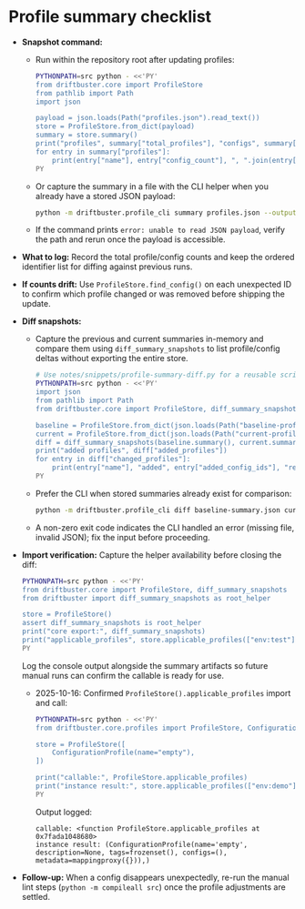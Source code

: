 # Profile summary checklist

- **Snapshot command:**
  - Run within the repository root after updating profiles:

    ```bash
    PYTHONPATH=src python - <<'PY'
    from driftbuster.core import ProfileStore
    from pathlib import Path
    import json

    payload = json.loads(Path("profiles.json").read_text())
    store = ProfileStore.from_dict(payload)
    summary = store.summary()
    print("profiles", summary["total_profiles"], "configs", summary["total_configs"])
    for entry in summary["profiles"]:
        print(entry["name"], entry["config_count"], ", ".join(entry["config_ids"]))
    PY
    ```
  - Or capture the summary in a file with the CLI helper when you already
    have a stored JSON payload:

    ```bash
    python -m driftbuster.profile_cli summary profiles.json --output profile-summary.json
    ```
  - If the command prints `error: unable to read JSON payload`, verify the path
    and rerun once the payload is accessible.
- **What to log:** Record the total profile/config counts and keep the ordered
  identifier list for diffing against previous runs.
- **If counts drift:** Use `ProfileStore.find_config()` on each unexpected ID to
  confirm which profile changed or was removed before shipping the update.
- **Diff snapshots:**
  - Capture the previous and current summaries in-memory and compare them using
    `diff_summary_snapshots` to list profile/config deltas without exporting the
    entire store.

    ```bash
    # Use notes/snippets/profile-summary-diff.py for a reusable script.
    PYTHONPATH=src python - <<'PY'
    import json
    from pathlib import Path
    from driftbuster.core import ProfileStore, diff_summary_snapshots

    baseline = ProfileStore.from_dict(json.loads(Path("baseline-profiles.json").read_text()))
    current = ProfileStore.from_dict(json.loads(Path("current-profiles.json").read_text()))
    diff = diff_summary_snapshots(baseline.summary(), current.summary())
    print("added profiles", diff["added_profiles"])
    for entry in diff["changed_profiles"]:
        print(entry["name"], "added", entry["added_config_ids"], "removed", entry["removed_config_ids"])
    PY
    ```
  - Prefer the CLI when stored summaries already exist for comparison:

    ```bash
    python -m driftbuster.profile_cli diff baseline-summary.json current-summary.json
    ```
  - A non-zero exit code indicates the CLI handled an error (missing file,
    invalid JSON); fix the input before proceeding.

- **Import verification:** Capture the helper availability before closing the
  diff:

  ```bash
  PYTHONPATH=src python - <<'PY'
  from driftbuster.core import ProfileStore, diff_summary_snapshots
  from driftbuster import diff_summary_snapshots as root_helper

  store = ProfileStore()
  assert diff_summary_snapshots is root_helper
  print("core export:", diff_summary_snapshots)
  print("applicable_profiles", store.applicable_profiles(["env:test"]))
  PY
  ```
  Log the console output alongside the summary artifacts so future manual runs
  can confirm the callable is ready for use.
  - 2025-10-16: Confirmed `ProfileStore().applicable_profiles` import and call:

    ```bash
    PYTHONPATH=src python - <<'PY'
    from driftbuster.core.profiles import ProfileStore, ConfigurationProfile

    store = ProfileStore([
        ConfigurationProfile(name="empty"),
    ])

    print("callable:", ProfileStore.applicable_profiles)
    print("instance result:", store.applicable_profiles(["env:demo"]))
    PY
    ```

    Output logged:

    ```
    callable: <function ProfileStore.applicable_profiles at 0x7fada1048680>
    instance result: (ConfigurationProfile(name='empty', description=None, tags=frozenset(), configs=(), metadata=mappingproxy({})),)
    ```
- **Follow-up:** When a config disappears unexpectedly, re-run the manual lint
  steps (`python -m compileall src`) once the profile adjustments are settled.
